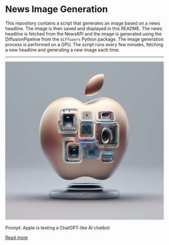 # News Image Generation
This repository contains a script that generates an image based on a news headline. The image is then saved and displayed in this README.
The news headline is fetched from the NewsAPI and the image is generated using the DiffusionPipeline from the `diffusers` Python package. The image generation process is performed on a GPU.
The script runs every few minutes, fetching a new headline and generating a new image each time.

---

![Generated Image](image.png)

Prompt: Apple is testing a ChatGPT-like AI chatbot

[Read more](https://techcrunch.com/2023/07/19/apple-is-testing-chatgpt-like-ai-chatbot/)